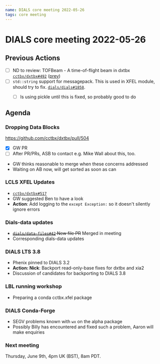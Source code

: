 ```yaml
---
name: DIALS core meeting 2022-05-26
tags: core meeting
---
```


# DIALS core meeting 2022-05-26


## Previous Actions

- [ ] ND to review: TOFBeam - A time-of-flight beam in dxtbx [`cctbx/dxtbx#492`](https://github.com/cctbx/dxtbx/pull/492) ([prev](https://dials.github.io/kb/core/20220303#proposal-for-a-time-of-flight-beam-in-dxtbx))
- [ ] `std::string` support for messagepack. This is used in XFEL module, should try to fix. [`dials/dials#1858`](https://github.com/dials/dials/issues/1858).
    - [ ] Is using pickle until this is fixed, so probably good to do


## Agenda

### Dropping Data Blocks

https://github.com/cctbx/dxtbx/pull/504

- [x] GW PR
 - [ ] After PR/PRs, ASB to contact e.g. Mike Wall about this, too. 
 - GW thinks reasonable to merge when these concerns addressed
 - Waiting on AB now, will get sorted as soon as can

### LCLS XFEL Updates
- [`cctbx/dxtbx#517`](https://github.com/cctbx/dxtbx/pull/517)
- GW suggested Ben to have a look
- **Action**: Add logging to the `except Exception:` so it doesn't silently ignore errors

### Dials-data updates
 - ~~[`dials/data-files#42`](https://github.com/dials/data-files/pull/42) New file PR~~ Merged in meeting
 - Corresponding dials-data updates


### DIALS LTS 3.8
- Phenix pinned to DIALS 3.2
- **Action: Nick**: Backport read-only-base fixes for dxtbx and xia2
- Discussion of candidates for backporting to DIALS 3.8

### LBL running workshop

- Preparing a conda cctbx.xfel package

### DIALS Conda-Forge

- SEGV problems known with `wx` on the alpha package
- Possibly Billy has encountered and fixed such a problem, Aaron will make enquiries

### Next meeting
Thursday, June 9th, 4pm UK (BST), 8am PDT.